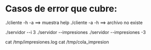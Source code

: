 # Casos de error que cubre:
./cliente -h -a ==> muestra help
./cliente -a -h ==> archivo no existe

./servidor --i 3
./servidor --impresiones
./servidor --impresiones -3


cat /tmp/impresiones.log
cat /tmp/cola_impresion